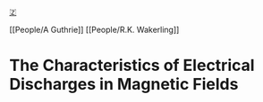 [🇿](zotero://select/groups/5630717/items/3YB5J9II)

[[People/A Guthrie]] [[People/R.K. Wakerling]] 
# The Characteristics of Electrical Discharges in Magnetic Fields

